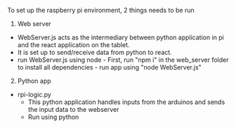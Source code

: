 To set up the raspberry pi environment, 2 things needs to be run



1. Web server
  - WebServer.js acts as the intermediary between python application in pi and the react application on the tablet.
  - It is set up to send/receive data from python to react.
  - run WebServer.js using node
        - First, run "npm i" in the web_server folder to install all dependencies
        - run app using "node WebServer.js"
    
2. Python app
 - rpi-logic.py
    - This python application handles inputs from the arduinos and sends the input data to the webserver
    - Run using python

